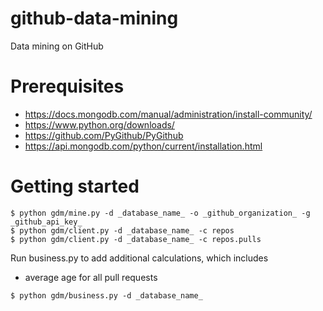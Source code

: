 # github-data-mining

Data mining on GitHub

# Prerequisites

- https://docs.mongodb.com/manual/administration/install-community/
- https://www.python.org/downloads/
- https://github.com/PyGithub/PyGithub
- https://api.mongodb.com/python/current/installation.html

# Getting started

```
$ python gdm/mine.py -d _database_name_ -o _github_organization_ -g _github_api_key_
$ python gdm/client.py -d _database_name_ -c repos
$ python gdm/client.py -d _database_name_ -c repos.pulls
```

Run business.py to add additional calculations, which includes

- average age for all pull requests

```
$ python gdm/business.py -d _database_name_
```

